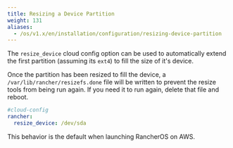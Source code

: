 ```yaml
---
title: Resizing a Device Partition
weight: 131
aliases:
  - /os/v1.x/en/installation/configuration/resizing-device-partition
---
```


The `resize_device` cloud config option can be used to automatically extend the first partition (assuming its `ext4`) to fill the size of it's device.

Once the partition has been resized to fill the device, a `/var/lib/rancher/resizefs.done` file will be written to prevent the resize tools from being run again. If you need it to run again, delete that file and reboot.

```yaml
#cloud-config
rancher:
  resize_device: /dev/sda
```

This behavior is the default when launching RancherOS on AWS.
